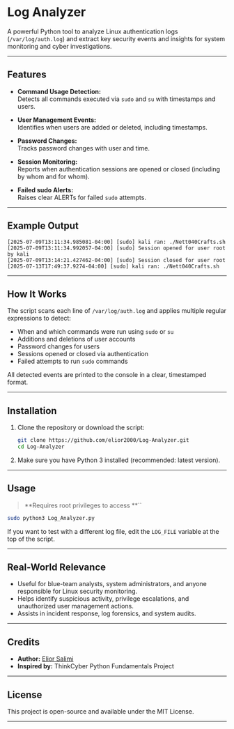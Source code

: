 # Log Analyzer

A powerful Python tool to analyze Linux authentication logs (`/var/log/auth.log`) and extract key security events and insights for system monitoring and cyber investigations.

---

## Features

- **Command Usage Detection:**\
  Detects all commands executed via `sudo` and `su` with timestamps and users.

- **User Management Events:**\
  Identifies when users are added or deleted, including timestamps.

- **Password Changes:**\
  Tracks password changes with user and time.

- **Session Monitoring:**\
  Reports when authentication sessions are opened or closed (including by whom and for whom).

- **Failed sudo Alerts:**\
  Raises clear ALERTs for failed `sudo` attempts.

---

## Example Output

```
[2025-07-09T13:11:34.985081-04:00] [sudo] kali ran: ./Nett040Crafts.sh
[2025-07-09T13:11:34.992057-04:00] [sudo] Session opened for user root by kali
[2025-07-09T13:14:21.427462-04:00] [sudo] Session closed for user root
[2025-07-13T17:49:37.9274-04:00] [sudo] kali ran: ./Nett040Crafts.sh
```

---

## How It Works

The script scans each line of `/var/log/auth.log` and applies multiple regular expressions to detect:

- When and which commands were run using `sudo` or `su`
- Additions and deletions of user accounts
- Password changes for users
- Sessions opened or closed via authentication
- Failed attempts to run `sudo` commands

All detected events are printed to the console in a clear, timestamped format.

---

## Installation

1. Clone the repository or download the script:

   ```bash
   git clone https://github.com/elior2000/Log-Analyzer.git
   cd Log-Analyzer
   ```

2. Make sure you have Python 3 installed (recommended: latest version).

---

## Usage

> \*\*Requires root privileges to access \*\*``

```bash
sudo python3 Log_Analyzer.py
```

If you want to test with a different log file, edit the `LOG_FILE` variable at the top of the script.

---

## Real-World Relevance

- Useful for blue-team analysts, system administrators, and anyone responsible for Linux security monitoring.
- Helps identify suspicious activity, privilege escalations, and unauthorized user management actions.
- Assists in incident response, log forensics, and system audits.

---

## Credits

- **Author:** [Elior Salimi](https://github.com/elior2000)
- **Inspired by:** ThinkCyber Python Fundamentals Project
---

## License

This project is open-source and available under the MIT License.

---



